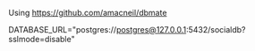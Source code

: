 Using https://github.com/amacneil/dbmate

DATABASE_URL="postgres://postgres@127.0.0.1:5432/socialdb?sslmode=disable"
